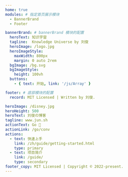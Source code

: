 ```yaml
---
home: true
modules: # 指定首页展示模块
  - BannerBrand
  - Footer

bannerBrand: # bannerBrand 模块的配置
  heroText: 知识宇宙
  tagline:  Knowledge Universe by 刘俊
  heroImage: /logo.jpg
  heroImageStyle:
    maxWidth: 800px
    margin: 0 auto 2rem
  bgImage: /bg.svg
  bgImageStyle:
    height: 100vh
  buttons:
    - { text: 开始, link: '/js/Array' }

footer: # 底部模块的配置
  record: MIT Licensed | Written by 刘俊.

heroImage: /disney.jpg
heroHeight: 500
heroText: 刘俊の博客
tagline: www.jun.sh
actionText: Go 🚀
actionLink: /go/conv
actions:
  - text: 快速上手
    link: /zh/guide/getting-started.html
    type: primary
  - text: 项目简介
    link: /guide/
    type: secondary
footer_copy: MIT Licensed | Copyright © 2022-present.
---
```


